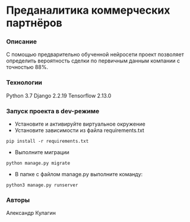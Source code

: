 # Преданалитика коммерческих партнёров
### Описание
С помощью предварительно обученной нейросети проект позволяет определить вероятность сделки по первичным данным компании с точностью 88%.
### Технологии
Python 3.7
Django 2.2.19
Tensorflow 2.13.0
### Запуск проекта в dev-режиме
- Установите и активируйте виртуальное окружение
- Установите зависимости из файла requirements.txt
```
pip install -r requirements.txt
``` 
- Выполните миграции
```
python manage.py migrate
```
- В папке с файлом manage.py выполните команду:
```
python3 manage.py runserver
```
### Авторы
Александр Кулагин
